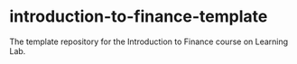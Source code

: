 # introduction-to-finance-template
The template repository for the Introduction to Finance course on Learning Lab.
